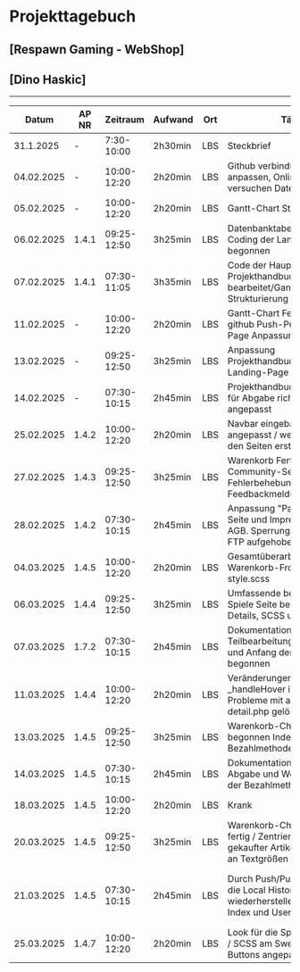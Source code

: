 # Projekttagebuch
## [Respawn Gaming - WebShop]

## [Dino Haskic]
---
| Datum      | AP NR | Zeitraum    | Aufwand | Ort | Tätigkeit                                                                                                    | Probleme                                                 | Quellen             |
|------------|-------|-------------|---------|-----|--------------------------------------------------------------------------------------------------------------|----------------------------------------------------------|---------------------|
| 31.1.2025  | -     | 7:30-10:00  | 2h30min | LBS | Steckbrief                                                                                                   | Ideenfindung                                             | [Projektmanagement] |
| 04.02.2025 | -     | 10:00-12:20 | 2h20min | LBS | Github verbindung testen, Huge anpassen, Online Hosting versuchen Daten hochzuladen                          | Daten beim Online Hosting hochladen                      | [Projektmanagement] |
| 05.02.2025 | -     | 10:00-12:20 | 2h20min | LBS | Gantt-Chart Strukturierung                                                                                   | ---                                                      | [Projektmanagement] |
| 06.02.2025 | 1.4.1 | 09:25-12:50 | 3h25min | LBS | Datenbanktabellen erstellt / Coding der Landing-Page begonnen                                                | ---                                                      | [GitHub]            |
| 07.02.2025 | 1.4.1 | 07:30-11:05 | 3h35min | LBS | Code der Hauptseite / Projekthandbuch bearbeitet/Gantt-Chart-Strukturierung abschließen                      | ---                                                      | [GitHub]            |
| 11.02.2025 | -     | 10:00-12:20 | 2h20min | LBS | Gantt-Chart Fertigstellung / github Push-Pull Tests / Landing-Page Anpassungen                               | ---                                                      | [Projektmanagement] |
| 13.02.2025 | -     | 09:25-12:50 | 3h25min | LBS | Anpassung Projekthandbuch/weitere Landing-Page Anpassungen                                                   | Projekthandbuch Einträge zu ungenau                      | [Projektmanagement] |
| 14.02.2025 | -     | 07:30-10:15 | 2h45min | LBS | Projekthandbuch bearbeitet und für Abgabe richtiggestellt / SCSS angepasst                                   | ---                                                      | [Projektmanagement] |
| 25.02.2025 | 1.4.2 | 10:00-12:20 | 2h20min | LBS | Navbar eingebaut/Design angepasst / weitere Index.php zu den Seiten erstellt                                 | ---                                                      | [GitHub]            |
| 27.02.2025 | 1.4.3 | 09:25-12:50 | 3h25min | LBS | Warenkorb Fertigstellung / Community-Seite Fehlerbehebung / Feedbackmeldungen-Styling                        | Warenkorb-Counter                                        | [Github]         | [GitHub]            |
| 28.02.2025 | 1.4.2 | 07:30-10:15 | 2h45min | LBS | Anpassung "Passwort vergessen" Seite und Impressum, DS und AGB. Sperrung Webseite durch FTP aufgehoben.      | ---                                                      | [GitHub]            |
| 04.03.2025 | 1.4.5 | 10:00-12:20 | 2h20min | LBS | Gesamtüberarbeitung Warenkorb-Frontend - Index und style.scss                                                | ---                                                      | [GitHub]            |
| 06.03.2025 | 1.4.4 | 09:25-12:50 | 3h25min | LBS | Umfassende bearbeitung der Spiele Seite begonnen / Index, Details, SCSS und JS                               | Liegen zur Zeit im GC und GM                             | [GitHub]            |
| 07.03.2025 | 1.7.2 | 07:30-10:15 | 2h45min | LBS | Dokumentation Teilbearbeitung/Inhaltsverzeichnis und Anfang der Dokumentation begonnen                       | ---                                                      | [GitHub]            |
| 11.03.2025 | 1.4.4 | 10:00-12:20 | 2h20min | LBS | Veränderungen an Spiele Seite / _handleHover im JS fast fertig / Probleme mit addToCart in detail.php gelöst | Hover- und Transformeffekt Probleme                      | [GitHub]            |
| 13.03.2025 | 1.4.5 | 09:25-12:50 | 3h25min | LBS | Warenkorb-CheckOut Seite begonnen Index und SCSS / Bezahlmethode steht noch aus                              |                                                          | [GitHub]            |
| 14.03.2025 | 1.4.5 | 07:30-10:15 | 2h45min | LBS | Dokumentation Inhaltsverzeichnis Abgabe und Weiterbearbeitung der Bezahlmethode FE                           | ---                                                      | [GitHub]            |
| 18.03.2025 | 1.4.5 | 10:00-12:20 | 2h20min | LBS | Krank                                                                                                        | ---                                                      | [GitHub]            |
| 20.03.2025 | 1.4.5 | 09:25-12:50 | 3h25min | LBS | Warenkorb-CheckOut Seite fast fertig / Zentrierung der Anzahl gekaufter Artikel / Anpassungen an Textgrößen  |                                                          | [GitHub]            |
| 21.03.2025 | 1.4.5 | 07:30-10:15 | 2h45min | LBS | Durch Push/Pull musste ich über die Local History Code wiederherstellen / Änderungen an Index und UserIndex  | Code konnte noch nicht zu 100% wiederhergestellt werden. | [GitHub]            |
| 25.03.2025 | 1.4.7 | 10:00-12:20 | 2h20min | LBS | Look für die Spiele Seite (Ratings) / SCSS am Sweetaltert und Rating Buttons angepasst                       | ---                                                      | [GitHub]            |
